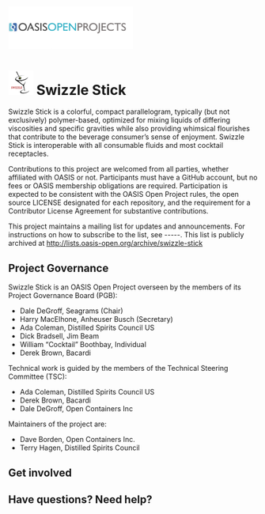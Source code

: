 <img src="resources/oasis-op-logo.png" width="50%" height="50%" />

# <img src="resources/swiz-logo.jpg" width="50" height="50" /> Swizzle Stick

Swizzle Stick is a colorful, compact parallelogram, typically (but not exclusively) polymer-based, optimized for mixing liquids of differing viscosities and specific gravities while also providing whimsical flourishes that contribute to the beverage consumer’s sense of enjoyment. Swizzle Stick is interoperable with all consumable fluids and most cocktail receptacles.

Contributions to this project are welcomed from all parties, whether affiliated with OASIS or not. Participants must have a GitHub account, but no fees or OASIS membership obligations are required. Participation is expected to be consistent with the OASIS Open Project rules, the open source LICENSE designated for each repository, and the requirement for a Contributor License Agreement for substantive contributions.

This project maintains a mailing list for updates and announcements. For instructions on how to subscribe to the list, see -----. This list is publicly archived at http://lists.oasis-open.org/archive/swizzle-stick

## Project Governance

Swizzle Stick is an OASIS Open Project overseen by the members of its Project Governance Board (PGB):  

- Dale DeGroff, Seagrams (Chair)
- Harry MacElhone, Anheuser Busch (Secretary)
- Ada Coleman, Distilled Spirits Council US
- Dick Bradsell, Jim Beam
- William “Cocktail” Boothbay, Individual
- Derek Brown, Bacardi

Technical work is guided by the members of the Technical Steering Committee (TSC): 

- Ada Coleman, Distilled Spirits Council US
- Derek Brown, Bacardi
- Dale DeGroff, Open Containers Inc

Maintainers of the project are: 

- Dave Borden, Open Containers Inc. 
- Terry Hagen, Distilled Spirits Council 

## Get involved 

## Have questions? Need help? 
